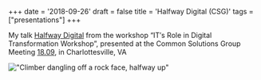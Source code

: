 +++
date = '2018-09-26'
draft = false
title = 'Halfway Digital (CSG)'
tags = ["presentations"]
+++

My talk [Halfway Digital](https://billallison.org/staticfiles/Bill-Allison-Berkeley-CTO-CSG-Talk-halfway%20digital.pdf) from the workshop “IT′s Role in Digital Transformation Workshop”, presented at the Common Solutions Group Meeting [18.09](https://stonesoup.org/meetings/1809/index.html), in Charlottesville, VA

<!--more-->

!["Climber dangling off a rock face, halfway up"](/images/halfway-digital-climber.png)

